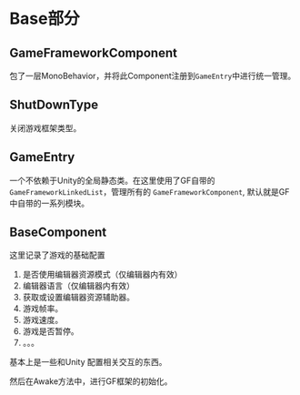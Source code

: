 # Base部分

## GameFrameworkComponent

包了一层MonoBehavior，并将此Component注册到`GameEntry`中进行统一管理。

## ShutDownType

关闭游戏框架类型。

## GameEntry

一个不依赖于Unity的全局静态类。在这里使用了GF自带的`GameFrameworkLinkedList`，管理所有的 `GameFrameworkComponent`, 默认就是GF中自带的一系列模块。

## BaseComponent

这里记录了游戏的基础配置

1. 是否使用编辑器资源模式（仅编辑器内有效）
2. 编辑器语言（仅编辑器内有效）
3. 获取或设置编辑器资源辅助器。
4. 游戏帧率。
5. 游戏速度。
6. 游戏是否暂停。
7. 。。。

基本上是一些和Unity 配置相关交互的东西。

然后在Awake方法中，进行GF框架的初始化。